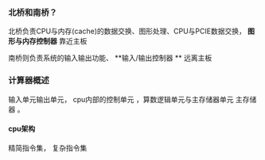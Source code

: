 ### 北桥和南桥？

北桥负责CPU与内存(cache)的数据交换、图形处理、CPU与PCIE数据交换， **图形与内存控制器**   靠近主板

南桥则负责系统的输入输出功能、 **输入/输出控制器 **  远离主板

### 计算器概述

输入单元输出单元， cpu内部的控制单元 ，算数逻辑单元与主存储器单元   主存储器 。 

#### cpu架构 

 精简指令集， 复杂指令集 




